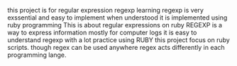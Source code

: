 this project is for regular expression regexp learning regexp is very exssential and easy to implement when understood it is implemented using ruby programming
This is about regular expressions on ruby
REGEXP is a way to express information mostly for computer logs
it is easy to understand regexp with a lot practice using RUBY
this project focus on ruby scripts. though regex can be used anywhere
regex acts differently in each programming lange.
